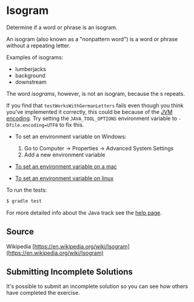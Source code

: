 # Isogram

Determine if a word or phrase is an isogram.

An isogram (also known as a "nonpattern word") is a word or phrase without a repeating letter.

Examples of isograms:

- lumberjacks
- background
- downstream

The word *isograms*, however, is not an isogram, because the s repeats.

If you find that `testWorksWithGermanLetters` fails even though you think you've implemented it correctly,
this could be because of the [JVM encoding](https://www.ibm.com/support/knowledgecenter/en/ssw_ibm_i_61/rzaha/international.htm). 
Try setting the `JAVA_TOOL_OPTIONS` environment variable to `-Dfile.encoding=UTF8` to fix this.
- To set an environment variable on Windows:
    1. Go to Computer -> Properties -> Advanced System Settings
    2. Add a new environment variable

- [To set an environment variable on a mac](http://blog.lidalia.org.uk/2011/04/setting-default-java-file-encoding-to.html)

- [To set an environment variable on linux](https://unix.stackexchange.com/questions/151733/where-can-i-set-global-java-options)


To run the tests:

```sh
$ gradle test
```

For more detailed info about the Java track see the [help page](http://exercism.io/languages/java).


## Source

Wikipedia [https://en.wikipedia.org/wiki/Isogram](https://en.wikipedia.org/wiki/Isogram)

## Submitting Incomplete Solutions
It's possible to submit an incomplete solution so you can see how others have completed the exercise.
